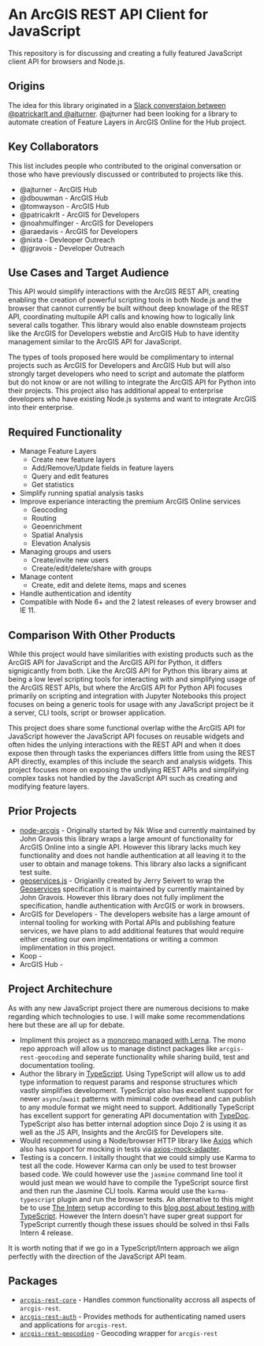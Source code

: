 # An ArcGIS REST API Client for JavaScript

This repository is for discussing and creating a fully featured JavaScript client API for browsers and Node.js.

## Origins

The idea for this library originated in a [Slack converstaion between @patrickarlt and @ajturner](https://esri-runtime.slack.com/archives/C0CPMTHGD/p1499287765858737). @ajturner had been looking for a library to automate creation of Feature Layers in ArcGIS Online for the Hub project.

## Key Collaborators

This list includes people who contributed to the original conversation or those who have previously discussed or contributed to projects like this.

* @ajturner - ArcGIS Hub
* @dbouwman - ArcGIS Hub
* @tomwayson - ArcGIS Hub
* @patricakrlt - ArcGIS for Developers
* @noahmulfinger - ArcGIS for Developers
* @araedavis - ArcGIS for Developers
* @nixta - Devleoper Outreach
* @jgravois - Developer Outreach

## Use Cases and Target Audience

This API would simplify interactions with the ArcGIS REST API, creating enabling the creation of powerful scripting tools in both Node.js and the browser that cannot currently be built without deep knowlage of the REST API, coordinating multupile API calls and knowing how to logically link several calls togather. This library would also enable downsteam projects like the ArcGIS for Developers webstie and ArcGIS Hub to have identity management similar to the ArcGIS API for JavaScript.

The types of tools proposed here would be complimentary to internal projects such as ArcGIS for Developers and ArcGIS Hub but will also strongly target developers who need to script and automate the platform but do not know or are not willing to integrate the ArcGIS API for Python into their projects. This project also has additional appeal to enterprise developers who have existing Node.js systems and want to integrate ArcGIS into their enterprise.

## Required Functionality

* Manage Feature Layers
   * Create new feature layers
   * Add/Remove/Update fields in feature layers
   * Query and edit features
   * Get statistics
* Simplify running spatial analysis tasks
* Improve experiance interacting the premium ArcGIS Online services
   * Geocoding
   * Routing
   * Geoenrichment
   * Spatial Analysis
   * Elevation Analysis
* Managing groups and users
   * Create/invite new users
   * Create/edit/delete/share with groups
* Manage content
   * Create, edit and delete items, maps and scenes
* Handle authentication and identity
* Compatible with Node 6+ and the 2 latest releases of every browser and IE 11.

## Comparison With Other Products

While this project would have similarities with existing products such as the ArcGIS API for JavaScript and the ArcGIS API for Python, it differs signigicantly from both. Like the ArcGIS API for Python this library aims at being a low level scripting tools for interacting with and simplifying usage of the ArcGIS REST APIs, but where the ArcGIS API for Python API focuses primarily on scripting and integration with Jupyter Notebooks this project focuses on being a generic tools for usage with any JavaScript project be it a server, CLI tools, script or browser application.

This project does share some functional overlap withe the ArcGIS API for JavaScript however the JavaScript API focuses on reusable widgets and often hides the unlying interactions with the REST API and when it does expose then through tasks the experiances differs little from using the REST API directly, examples of this include the search and analysis widgets. This project focuses more on exposing the undlying REST APIs and simplifying complex tasks not handled by the JavaScript API such as creating and modifying feature layers.

## Prior Projects

* [node-arcgis](https://github.com/Esri/node-arcgis) - Originally started by Nik Wise and currently maintained by John Gravois this library wraps a large amount of functionality for ArcGIS Online into a single API. However this library lacks much key functionality and does not handle authentication at all leaving it to the user to obtain and manage tokens. This library also lacks a significant test suite.
* [geoservices.js](https://github.com/Esri/geoservices-js) - Origianlly created by Jerry Seivert to wrap the [Geoservices](https://geoservices.github.io/) specification it is maintained by currently maintained by John Gravois. However this library does not fully impliment the specification, handle authentication with ArcGIS or work in browsers.
* ArcGIS for Developers - The developers website has a large amount of internal tooling for working with Portal APIs and publishing feature services, we have plans to add additional features that would require either creating our own implimentations or writing a common implimentation in this project.
* Koop -
* ArcGIS Hub -

## Project Architechure

As with any new JavaScript project there are numerous decisions to make regarding which technologies to use. I will make some recommendations here but these are all up for debate.

* Impliment this project as a [monorepo managed with Lerna](https://lernajs.io/). The mono repo approach will allow us to manage distinct packages like `arcgis-rest-geocoding` and seperate functionality while sharing build, test and documentation tooling.
* Author the library in [TypeScript](https://www.typescriptlang.org/). Using TypeScript will allow us to add type information to request params and response structures which vastly simplifies development. TypeScript also has excellent support for newer `async`/`await` patterns with miminal code overhead and can publish to any module format we might need to support. Additionally TypeScript has excellent support for generating API documentation with [TypeDoc](http://typedoc.org/). TypeScript also has better internal adoption since Dojo 2 is using it as well as the JS API, Insights and the ArcGIS for Developers site.
* Would recommend using a Node/browser HTTP library like [Axios](https://github.com/mzabriskie/axios) which also has support for mocking in tests via [axios-mock-adapter](https://github.com/ctimmerm/axios-mock-adapter).
* Testing is a concern. I initally thought that we could simply use Karma to test all the code. However Karma can only be used to test browser based code. We could however use the `jasmine` command line tool it would just mean we would have to compile the TypeScript source first and then run the Jasmine CLI tools. Karma would use the `karma-typescript` plugin and run the browser tests. An alternative to this might be to use [The Intern](https://theintern.github.io/) setup according to this [blog post about testing with TypeScript](https://www.sitepen.com/blog/2015/03/24/testing-typescript-with-intern/). However the Intern doesn't have super great support for TypeScript currently though these issues should be solved in thsi Falls Intern 4 release.

It is worth noting that if we go in a TypeScript/Intern approach we align perfectly with the direction of the JavaScript API team.

## Packages

* [`arcgis-rest-core`](./packages/arcgis-core/) - Handles common functionality accross all aspects of `arcgis-rest`.
* [`arcgis-rest-auth`](./packages/arcgis-core) - Provides methods for authenticating named users and applications for `arcgis-rest`.
* [`arcgis-rest-geocoding`](./packages/arcgis-geocoding) - Geocoding wrapper for `arcgis-rest`


